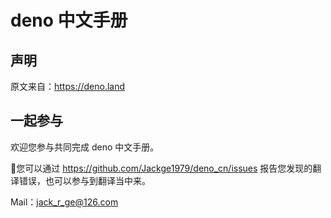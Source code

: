 # deno 中文手册
## 声明
原文来自：https://deno.land

## 一起参与
欢迎您参与共同完成 deno 中文手册。

您可以通过 https://github.com/Jackge1979/deno_cn/issues 报告您发现的翻译错误，也可以参与到翻译当中来。

Mail：jack_r_ge@126.com